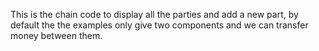 This is the chain code to display all the parties and add a new part, by default the the examples only give two components and we can transfer money between them.

